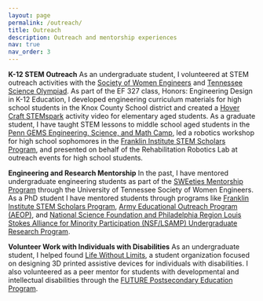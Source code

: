 ```yaml
---
layout: page
permalink: /outreach/
title: Outreach
description: Outreach and mentorship experiences
nav: true
nav_order: 3
---
```


**K-12 STEM Outreach**
As an undergraduate student, I volunteered at STEM outreach activities with the <a href="https://utk.swe.org/outreach-volunteering/">Society of Women Engineers</a> and <a href="https://tnscioly.utk.edu/">Tennessee Science Olympiad</a>. As part of the EF 327 class, Honors: Engineering Design in K-12 Education, I developed engineering curriculum materials for high school students in the Knox County School district and created a <a href="https://sites.google.com/vols.utk.edu/easttnstemhub/resources-for-families-and-teachers/stem-sparks#h.qhoy47bivb6y">Hover Craft STEMspark</a> activity video for elementary aged students. As a graduate student, I have taught STEM lessons to middle school aged students in the <a href="https://gems.seas.upenn.edu/">Penn GEMS Engineering, Science, and Math Camp</a>, led a robotics workshop for high school sophomores in the <a href="https://fi.edu/en/science-and-education/stem-scholars">Franklin Institute STEM Scholars Program</a>, and presented on behalf of the Rehabilitation Robotics Lab at outreach events for high school students. 

**Engineering and Research Mentorship**
In the past, I have mentored undergraduate engineering students as part of the <a href="https://utk.swe.org/sweeties-mentorship-program/">SWEeties Mentorship Program</a> through the University of Tennessee Society of Women Engineers. As a PhD student I have mentored students through programs like <a href="https://fi.edu/en/science-and-education/stem-scholars">Franklin Institute STEM Scholars Program</a>, <a href="https://www.grasp.upenn.edu/news/grasp-lab-welcomes-summer22-aeop-apprenticeship-students/">Army Educational Outreach Program (AEOP)</a>, and <a href="https://diversity.seas.upenn.edu/summer-research-program/">National Science Foundation and Philadelphia Region Louis Stokes Alliance for Minority Participation (NSF/LSAMP) Undergraduate Research Program</a>.

**Volunteer Work with Individuals with Disabilities**
As an undergraduate student, I helped found <a href="https://mabe.utk.edu/at-crossroads-of-engineering-and-disability-student-innovation-thrives/">Life Without Limits</a>, a student organization focused on designing 3D printed assistive devices for individuals with disabilities. I also volunteered as a peer mentor for students with developmental and intellectual disabilities through the <a href="https://futureut.utk.edu/">FUTURE Postsecondary Education Program</a>.



